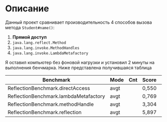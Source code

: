 # Описание

Данный проект сравнивает производительность 4 способов вызова метода `Student#name()`:

1.  **Прямой доступ**
2.  `java.lang.reflect.Method`
3.  `java.lang.invoke.MethodHandles`
4.  `java.lang.invoke.LambdaMetafactory`

Я оставил компьютер без фоновой нагрузки и установил 2 минуты на выполнения бенчмарка. 
Ниже представлена получившаяся таблица

| Benchmark                              | Mode | Cnt | Score | Error | Units |
|----------------------------------------|------|-----|-------|-------|-------|
| ReflectionBenchmark.directAccess       | avgt |     | 0,550 |       | ns/op |
| ReflectionBenchmark.lambdaMetafactory  | avgt |     | 0,769 |       | ns/op |
| ReflectionBenchmark.methodHandle       | avgt |     | 3,304 |       | ns/op |
| ReflectionBenchmark.reflection         | avgt |     | 5,897 |       | ns/op |
